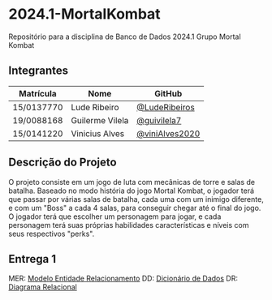 # 2024.1-MortalKombat

Repositório para a disciplina de Banco de Dados 2024.1 Grupo Mortal Kombat

## Integrantes

| Matrícula  | Nome            | GitHub                                             |
| ---------- | --------------- | -------------------------------------------------- |
| 15/0137770 | Lude Ribeiro    | [@LudeRibeiros](www.github.com/luderibeiro)        |
| 19/0088168 | Guilerme Vilela | [@guivilela7](https://github.com/guivilela7)       |
| 15/0141220 | Vinicius Alves  | [@viniAlves2020](https://github.com/vinialves2020) |

## Descrição do Projeto

O projeto consiste em um jogo de luta com mecânicas de torre e salas de batalha. Baseado no modo história do jogo Mortal Kombat, o jogador terá que passar por várias salas de batalha, cada uma com um inimigo diferente, e com um "Boss" a cada 4 salas, para conseguir chegar até o final do jogo. O jogador terá que escolher um personagem para jogar, e cada personagem terá suas próprias habilidades características e níveis com seus respectivos "perks".

## Entrega 1

MER: [Modelo Entidade Relacionamento](docs/Entrega1/MER_MortalKombat_v1.md)
DD: [Dicionário de Dados](docs/Entrega1/DD_MortalKombat_v1.md)
DR: [Diagrama Relacional](docs/Entrega1/DR_MortalKombat_v1.md)
